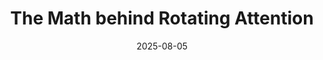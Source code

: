 ---
layout: post
title: The Math behind Rotating Attention
date: 2025-08-05
description: A deep dive into how RoPE works in transformers
link: "https://www.notion.so/The-Math-behind-Rotating-Attention-23d71454a834808a879df30519ded1df"

---